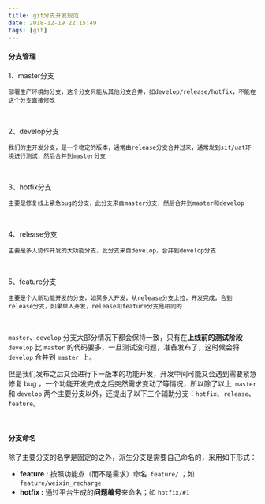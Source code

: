 ```yaml
---
title: git分支开发规范
date: 2018-12-19 22:15:49
tags: [git]
---
```


#### 分支管理

1、master分支

    部署生产环境的分支，这个分支只能从其他分支合并，如develop/release/hotfix，不能在这个分支直接修改

<br/> 

2、develop分支

    我们的主开发分支，是一个稳定的版本，通常由release分支合并过来，通常发到sit/uat环境进行测试，然后合并到master分支

<br/>

<!--more-->

3、hotfix分支

    主要是修复线上紧急bug的分支，此分支来自master分支，然后合并到master和develop

 <br/>

4、release分支

    主要是多人协作开发的大功能分支，此分支来自develop，合并到develop分支

 <br/>

5、feature分支

    主要是个人新功能开发的分支，如果多人开发，从release分支上拉，开发完成，合到release分支，如果单人开发，release和feature分支是相同的

<br/>

`master`、`develop` 分支大部分情况下都会保持一致，只有在**上线前的测试阶段** `develop` 比 `master` 的代码要多，一旦测试没问题，准备发布了，这时候会将 `develop` 合并到 `master `上。

但是我们发布之后又会进行下一版本的功能开发，开发中间可能又会遇到需要紧急修复 bug ，一个功能开发完成之后突然需求变动了等情况，所以除了以上` master` 和 `develop` 两个主要分支以外，还提出了以下三个辅助分支：`hotfix`、`release`、`feature`。

<br/>

#### 分支命名

除了主要分支的名字是固定的之外，派生分支是需要自己命名的，采用如下形式：

- **feature :** 按照功能点（而不是需求）命名` feature/` ；如 `feature/weixin_recharge`
- **hotfix :** 通过平台生成的**问题编号**来命名；如 `hotfix/#1`

